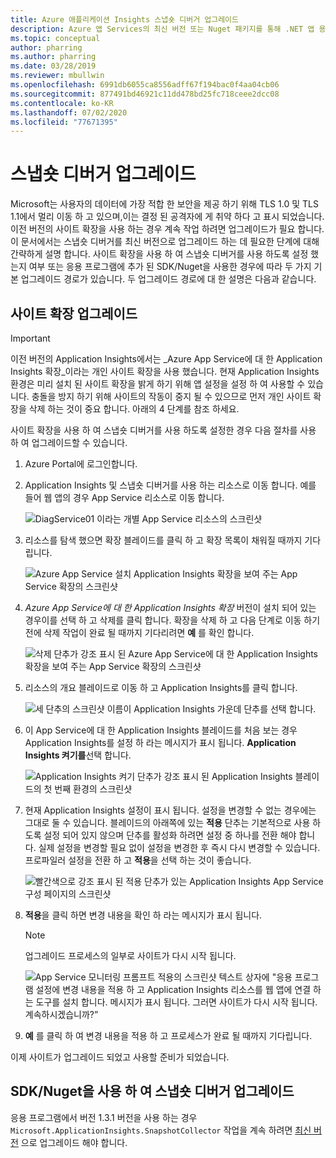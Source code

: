```yaml
---
title: Azure 애플리케이션 Insights 스냅숏 디버거 업그레이드
description: Azure 앱 Services의 최신 버전 또는 Nuget 패키지를 통해 .NET 앱 용 스냅숏 디버거를 업그레이드 하는 방법
ms.topic: conceptual
author: pharring
ms.author: pharring
ms.date: 03/28/2019
ms.reviewer: mbullwin
ms.openlocfilehash: 6991db6055ca8556adff67f194bac0f4aa04cb06
ms.sourcegitcommit: 877491bd46921c11dd478bd25fc718ceee2dcc08
ms.contentlocale: ko-KR
ms.lasthandoff: 07/02/2020
ms.locfileid: "77671395"
---
```

# <a name="upgrading-the-snapshot-debugger"></a>스냅숏 디버거 업그레이드

Microsoft는 사용자의 데이터에 가장 적합 한 보안을 제공 하기 위해 TLS 1.0 및 TLS 1.1에서 멀리 이동 하 고 있으며,이는 결정 된 공격자에 게 취약 하다 고 표시 되었습니다. 이전 버전의 사이트 확장을 사용 하는 경우 계속 작업 하려면 업그레이드가 필요 합니다. 이 문서에서는 스냅숏 디버거를 최신 버전으로 업그레이드 하는 데 필요한 단계에 대해 간략하게 설명 합니다. 사이트 확장을 사용 하 여 스냅숏 디버거를 사용 하도록 설정 했는지 여부 또는 응용 프로그램에 추가 된 SDK/Nuget을 사용한 경우에 따라 두 가지 기본 업그레이드 경로가 있습니다. 두 업그레이드 경로에 대 한 설명은 다음과 같습니다. 

## <a name="upgrading-the-site-extension"></a>사이트 확장 업그레이드

> [!IMPORTANT]
> 이전 버전의 Application Insights에서는 _Azure App Service에 대 한 Application Insights 확장_이라는 개인 사이트 확장을 사용 했습니다. 현재 Application Insights 환경은 미리 설치 된 사이트 확장을 밝게 하기 위해 앱 설정을 설정 하 여 사용할 수 있습니다.
> 충돌을 방지 하기 위해 사이트의 작동이 중지 될 수 있으므로 먼저 개인 사이트 확장을 삭제 하는 것이 중요 합니다. 아래의 4 단계를 참조 하세요.

사이트 확장을 사용 하 여 스냅숏 디버거를 사용 하도록 설정한 경우 다음 절차를 사용 하 여 업그레이드할 수 있습니다.

1. Azure Portal에 로그인합니다.
2. Application Insights 및 스냅숏 디버거를 사용 하는 리소스로 이동 합니다. 예를 들어 웹 앱의 경우 App Service 리소스로 이동 합니다.

   ![DiagService01 이라는 개별 App Service 리소스의 스크린샷](./media/snapshot-debugger-upgrade/app-service-resource.png)

3. 리소스를 탐색 했으면 확장 블레이드를 클릭 하 고 확장 목록이 채워질 때까지 기다립니다.

   ![Azure App Service 설치 Application Insights 확장을 보여 주는 App Service 확장의 스크린샷](./media/snapshot-debugger-upgrade/application-insights-site-extension-to-be-deleted.png)

4. _Azure App Service에 대 한 Application Insights 확장_ 버전이 설치 되어 있는 경우이를 선택 하 고 삭제를 클릭 합니다. 확장을 삭제 하 고 다음 단계로 이동 하기 전에 삭제 작업이 완료 될 때까지 기다리려면 **예** 를 확인 합니다.

   ![삭제 단추가 강조 표시 된 Azure App Service에 대 한 Application Insights 확장을 보여 주는 App Service 확장의 스크린샷](./media/snapshot-debugger-upgrade/application-insights-site-extension-delete.png)

5. 리소스의 개요 블레이드로 이동 하 고 Application Insights를 클릭 합니다.

   ![세 단추의 스크린샷 이름이 Application Insights 가운데 단추를 선택 합니다.](./media/snapshot-debugger-upgrade/application-insights-button.png)

6. 이 App Service에 대 한 Application Insights 블레이드를 처음 보는 경우 Application Insights를 설정 하 라는 메시지가 표시 됩니다. **Application Insights 켜기를**선택 합니다.
 
   ![Application Insights 켜기 단추가 강조 표시 된 Application Insights 블레이드의 첫 번째 환경의 스크린샷](./media/snapshot-debugger-upgrade/turn-on-application-insights.png)

7. 현재 Application Insights 설정이 표시 됩니다. 설정을 변경할 수 없는 경우에는 그대로 둘 수 있습니다. 블레이드의 아래쪽에 있는 **적용** 단추는 기본적으로 사용 하도록 설정 되어 있지 않으며 단추를 활성화 하려면 설정 중 하나를 전환 해야 합니다. 실제 설정을 변경할 필요 없이 설정을 변경한 후 즉시 다시 변경할 수 있습니다. 프로파일러 설정을 전환 하 고 **적용**을 선택 하는 것이 좋습니다.

   ![빨간색으로 강조 표시 된 적용 단추가 있는 Application Insights App Service 구성 페이지의 스크린샷](./media/snapshot-debugger-upgrade/view-application-insights-data.png)

8. **적용**을 클릭 하면 변경 내용을 확인 하 라는 메시지가 표시 됩니다.

    > [!NOTE]
    > 업그레이드 프로세스의 일부로 사이트가 다시 시작 됩니다.

   ![App Service 모니터링 프롬프트 적용의 스크린샷 텍스트 상자에 "응용 프로그램 설정에 변경 내용을 적용 하 고 Application Insights 리소스를 웹 앱에 연결 하는 도구를 설치 합니다. 메시지가 표시 됩니다. 그러면 사이트가 다시 시작 됩니다. 계속하시겠습니까?”](./media/snapshot-debugger-upgrade/apply-monitoring-settings.png)

9. **예** 를 클릭 하 여 변경 내용을 적용 하 고 프로세스가 완료 될 때까지 기다립니다.

이제 사이트가 업그레이드 되었고 사용할 준비가 되었습니다.

## <a name="upgrading-snapshot-debugger-using-sdknuget"></a>SDK/Nuget을 사용 하 여 스냅숏 디버거 업그레이드

응용 프로그램에서 버전 1.3.1 버전을 사용 하는 경우 `Microsoft.ApplicationInsights.SnapshotCollector` 작업을 계속 하려면 [최신 버전](https://www.nuget.org/packages/Microsoft.ApplicationInsights.SnapshotCollector) 으로 업그레이드 해야 합니다.
